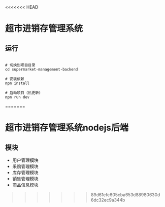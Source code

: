 <<<<<<< HEAD
# 超市进销存管理系统

## 运行
```

# 切换到项目目录
cd supermarket-management-backend

# 安装依赖
npm install

# 启动项目（热更新）
npm run dev

```
=======
# 超市进销存管理系统nodejs后端

## 模块
+ 用户管理模块
+ 采购管理模块
+ 库存管理模块
+ 销售管理模块
+ 商品信息模块
>>>>>>> 89d61efc605cba653d88980630d6dc32ec9a344b
